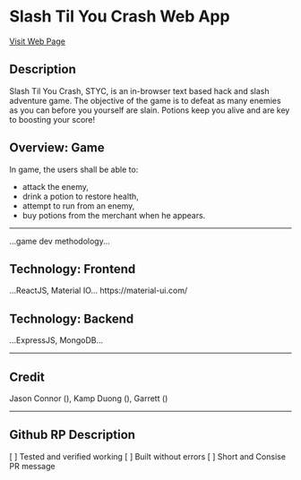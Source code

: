 # Slash Til You Crash Web App
<a href="https://styc.app">Visit Web Page</a>
<h2>Description</h2>
Slash Til You Crash, STYC, is an in-browser text based hack and slash adventure game. The objective of the game is to defeat as many enemies as you can before you yourself are slain. Potions keep you alive and are key to boosting your score!

<h2>Overview: Game</h2>
In game, the users shall be able to:
<ul>
  <li>attack the enemy,</li>
  <li>drink a potion to restore health,</li>
  <li>attempt to run from an enemy,</li>
  <li>buy potions from the merchant when he appears.</li>
</ul>
<hr />
...game dev methodology...

<h2>Technology: Frontend</h2>

<p>
...ReactJS, Material IO...
https://material-ui.com/
</p>

<h2>Technology: Backend</h2>

<p>
...ExpressJS, MongoDB...
</p>

<hr />
<h2>Credit</h2>
Jason Connor (),
Kamp Duong (),
Garrett ()



<hr />
<h2>Github RP Description</h2>
[ ] Tested and verified working
[ ] Built without errors
[ ] Short and Consise PR message